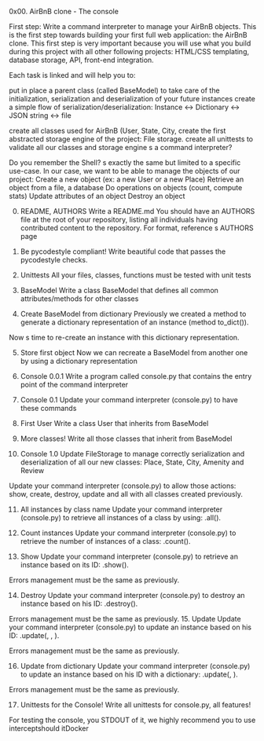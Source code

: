 0x00. AirBnB clone - The console

First step: Write a command interpreter to manage your AirBnB objects.
This is the first step towards building your first full web application: the AirBnB clone. This first step is very important because you will use what you build during this project with all other following projects: HTML/CSS templating, database storage, API, front-end integration.

Each task is linked and will help you to:

put in place a parent class (called BaseModel) to take care of the initialization, serialization and deserialization of your future instances
create a simple flow of serialization/deserialization: Instance <-> Dictionary <-> JSON string <-> file

create all classes used for AirBnB (User, State, City, create the first abstracted storage engine of the project: File storage.
create all unittests to validate all our classes and storage engine
s a command interpreter?

Do you remember the Shell? s exactly the same but limited to a specific use-case. In our case, we want to be able to manage the objects of our project:
Create a new object (ex: a new User or a new Place)
Retrieve an object from a file, a database Do operations on objects (count, compute stats)
Update attributes of an object
Destroy an object

0. README, AUTHORS
Write a README.md
You should have an AUTHORS file at the root of your repository, listing all individuals having contributed content to the repository. For format, reference s AUTHORS page

1. Be pycodestyle compliant!
Write beautiful code that passes the pycodestyle checks.

2. Unittests
All your files, classes, functions must be tested with unit tests

3. BaseModel
Write a class BaseModel that defines all common attributes/methods for other classes

4. Create BaseModel from dictionary
Previously we created a method to generate a dictionary representation of an instance (method to_dict()).

Now s time to re-create an instance with this dictionary representation.

5. Store first object
Now we can recreate a BaseModel from another one by using a dictionary representation

6. Console 0.0.1
Write a program called console.py that contains the entry point of the command interpreter

7. Console 0.1
Update your command interpreter (console.py) to have these commands

8. First User
Write a class User that inherits from BaseModel

9. More classes!
Write all those classes that inherit from BaseModel

10. Console 1.0
Update FileStorage to manage correctly serialization and deserialization of all our new classes: Place, State, City, Amenity and Review

Update your command interpreter (console.py) to allow those actions: show, create, destroy, update and all with all classes created previously.

11. All instances by class name
Update your command interpreter (console.py) to retrieve all instances of a class by using: <class name>.all().

12. Count instances
Update your command interpreter (console.py) to retrieve the number of instances of a class: <class name>.count().

13. Show
Update your command interpreter (console.py) to retrieve an instance based on its ID: <class name>.show(<id>).

Errors management must be the same as previously.

14. Destroy
Update your command interpreter (console.py) to destroy an instance based on his ID: <class name>.destroy(<id>).

Errors management must be the same as previously.
15. Update
Update your command interpreter (console.py) to update an instance based on his ID: <class name>.update(<id>, <attribute name>, <attribute value>).

Errors management must be the same as previously.

16. Update from dictionary
Update your command interpreter (console.py) to update an instance based on his ID with a dictionary: <class name>.update(<id>, <dictionary representation>).

Errors management must be the same as previously.

17. Unittests for the Console!
Write all unittests for console.py, all features!

For testing the console, you  STDOUT of it, we highly recommend you to use
interceptshould itDocker